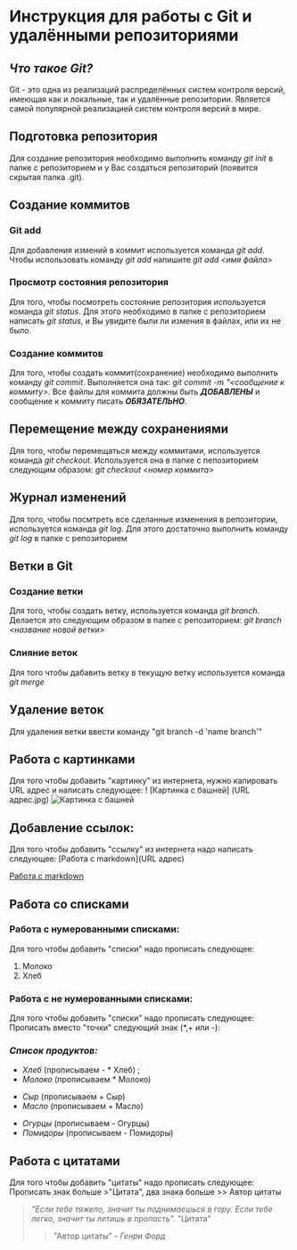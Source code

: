 # Инструкция для работы с Git и удалёнными репозиториями

## *Что такое Git?*
Git - это одна из реализаций распределённых систем контроля версий, имеющая как и локальные, так и удалённые репозитории. Является самой популярной реализацией систем контроля версий в мире.

## Подготовка репозитория
Для создание репозитория необходимо выполнить команду *git init*  в папке с репозиторием и у Вас создаться репозиторий (появится скрытая папка .git).

## Создание коммитов

### Git add
Для добавления измений в коммит используется команда *git add*. Чтобы использовать команду *git add* напишите *git add <имя файла>*

### Просмотр состояния репозитория
Для того, чтобы посмотреть состояние репозитория используется команда *git status*. Для этого необходимо в папке с репозиторием написать *git status*, и Вы увидите были ли измения в файлах, или их не было.

### Создание коммитов
Для того, чтобы создать коммит(сохранение) необходимо выполнить команду *git commit*. Выполняется она так: *git commit -m "<сообщение к коммиту>*. Все файлы для коммита должны быть ***ДОБАВЛЕНЫ*** и сообщение к коммиту писать ***ОБЯЗАТЕЛЬНО***.

## Перемещение между сохранениями
Для того, чтобы перемещаться между коммитами, используется команда *git checkout*. Используется она в папке с пепозиторием следующим образом: *git checkout <номер коммита>*

## Журнал изменений
Для того, чтобы посмтреть все сделанные изменения в репозитории, используется команда *git log*. Для этого достаточно выполнить команду *git log* в папке с репозиторием

## Ветки в Git

### Создание ветки

Для того, чтобы создать ветку, используется команда *git branch*. Делается это следующим образом в папке с репозиторием: *git branch <название новой ветки>*

### Слияние веток

Для того чтобы дабавить ветку в текущую ветку используется команда *git merge <name branch>*

## Удаление веток
Для удаления ветки ввести команду "git branch -d 'name branch'"

## Работа с картинками
Для того чтобы добавить "картинку" из интернета, нужно капировать URL адрес и написать следующее: 
! [Картинка с башней] (URL адрес.jpg)
![Картинка с башней](https://fikiwiki.com/uploads/posts/2022-02/1644855597_24-fikiwiki-com-p-kartinki-khd-kachestva-25.jpg)

## Добавление ссылок:
Для того чтобы добавить "ссылку" из интернета надо написать следующее:
[Работа с markdown](URL адрес)

[Работа с markdown](https://fikiwiki.com/uploads/posts/2022-02/1645000472_12-fikiwiki-com-p-kartinki-krasivie-na-telefon-zhivie-oboi-13.jpg)

## Работа со списками

### Работа с нумерованными списками:

Для того чтобы добавить "списки" надо прописать  следующее:
1. Молоко
2. Хлеб

### Работа с не нумерованными списками:

Для того чтобы добавить "списки" надо прописать  следующее: Прописать вместо "точки" следующий знак (*,+ или -):

### *Список продуктов:*
* *Хлеб* (прописываем - * Хлеб) ; 
* *Молоко* (прописываем * Молоко)  
+ *Сыр* (прописываем + Сыр)
+ *Масло* (прописываем + Масло)
- *Огурцы* (прописываем - Огурцы)
- *Помидоры* (прописываем - Помидоры)

## Работа  с цитатами
Для того чтобы добавить "цитаты" надо прописать  следующее: Прописать знак больше >"Цитата", два знака больше >> Автор цитаты

> *"Если тебе тяжело, значит ты поднимаешься в гору. Если тебе легко, значит ты летишь в пропасть".* "Цитата"
>> "Автор цитаты" - *Генри Форд*
